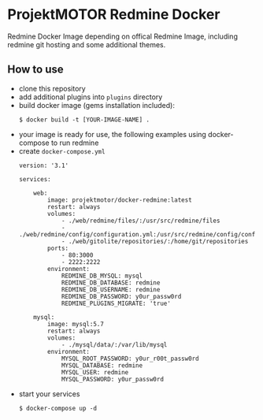# ProjektMOTOR Redmine Docker

Redmine Docker Image depending on offical Redmine Image, including redmine git hosting and some additional themes.


## How to use

* clone this repository
* add additional plugins into ```plugins``` directory
* build docker image (gems installation included):
    ```
    $ docker build -t [YOUR-IMAGE-NAME] .
    ```
* your image is ready for use, the following examples using docker-compose to run redmine
* create ```docker-compose.yml```
    ```
    version: '3.1'

    services:

        web:
            image: projektmotor/docker-redmine:latest
            restart: always
            volumes:
                - ./web/redmine/files/:/usr/src/redmine/files
                - ./web/redmine/config/configuration.yml:/usr/src/redmine/config/configuration.yml
                - ./web/gitolite/repositories/:/home/git/repositories
            ports:
                - 80:3000
                - 2222:2222
            environment:
                REDMINE_DB_MYSQL: mysql
                REDMINE_DB_DATABASE: redmine
                REDMINE_DB_USERNAME: redmine
                REDMINE_DB_PASSWORD: y0ur_passw0rd
                REDMINE_PLUGINS_MIGRATE: 'true'

        mysql:
            image: mysql:5.7
            restart: always
            volumes:
                - ./mysql/data/:/var/lib/mysql
            environment:
                MYSQL_ROOT_PASSWORD: y0ur_r00t_passw0rd
                MYSQL_DATABASE: redmine
                MYSQL_USER: redmine
                MYSQL_PASSWORD: y0ur_passw0rd
    ```
* start your services
    ```
    $ docker-compose up -d
    ```
